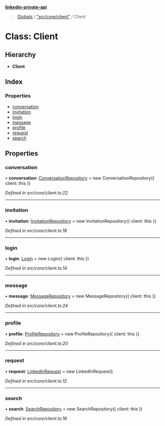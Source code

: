 **[linkedin-private-api](../README.md)**

> [Globals](../globals.md) / ["src/core/client"](../modules/_src_core_client_.md) / Client

# Class: Client

## Hierarchy

* **Client**

## Index

### Properties

* [conversation](_src_core_client_.client.md#conversation)
* [invitation](_src_core_client_.client.md#invitation)
* [login](_src_core_client_.client.md#login)
* [message](_src_core_client_.client.md#message)
* [profile](_src_core_client_.client.md#profile)
* [request](_src_core_client_.client.md#request)
* [search](_src_core_client_.client.md#search)

## Properties

### conversation

•  **conversation**: [ConversationRepository](_src_repositories_conversation_repository_.conversationrepository.md) = new ConversationRepository({ client: this })

*Defined in src/core/client.ts:22*

___

### invitation

•  **invitation**: [InvitationRepository](_src_repositories_invitation_repository_.invitationrepository.md) = new InvitationRepository({ client: this })

*Defined in src/core/client.ts:18*

___

### login

•  **login**: [Login](_src_core_login_.login.md) = new Login({ client: this })

*Defined in src/core/client.ts:14*

___

### message

•  **message**: [MessageRepository](_src_repositories_message_repository_.messagerepository.md) = new MessageRepository({ client: this })

*Defined in src/core/client.ts:24*

___

### profile

•  **profile**: [ProfileRepository](_src_repositories_profile_repository_.profilerepository.md) = new ProfileRepository({ client: this })

*Defined in src/core/client.ts:20*

___

### request

•  **request**: [LinkedInRequest](_src_core_linkedin_request_.linkedinrequest.md) = new LinkedInRequest()

*Defined in src/core/client.ts:12*

___

### search

•  **search**: [SearchRepository](_src_repositories_search_repository_.searchrepository.md) = new SearchRepository({ client: this })

*Defined in src/core/client.ts:16*
